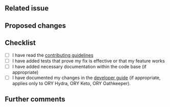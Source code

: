 <!--
Before submitting this pull request, please

1. discuss the changes with maintainers either at the
[ORY Community](https://community.ory.sh/) or join the [ORY Chat](https://www.ory.sh/chat). Depending on the scope
and size of your change, we might want to discuss how the issue should be addressed. You may submit your pull request
regardless, but review time might be longer with more requested changes form maintainers.
2. make sure to sign our [Developer's Certificate of Origin](https://github.com/ory/keto/blob/master/CONTRIBUTING.md#developers-certificate-of-origin)
by signing your commit(s). You can amend your signature to the most recent commit by using `git commit --amend -s`. If you
amend the commit, you might need to force push using `git push --force HEAD:<branch>`. Please be very careful when using
force push.
3. If this PR addresses an undocumented security issue, please refrain from proposing the change now and notify us about
this issue by sending an email to [hi@ory.sh](mailto:hi@ory.sh) instead. We will respond within 24 hours.

Please remove this text once you completed these steps.
-->

## Related issue

<!--
Please link the GitHub issue this pull request resolves in the format of `#1234`. If you discussed this change
with a maintainer, please mention her/him using the `@` syntax (e.g. `@aeneasr`).

If this change neither resolves an existing issue nor has sign-off from one of the maintainers, there is a non-zero
chance substantial changes will be requested or that the changes will be rejected.
-->

## Proposed changes

<!--
Describe the big picture of your changes here to communicate to the maintainers why we should accept this pull request.
-->

## Checklist

<!--
_Put an `x` in the boxes that apply. You can also fill these out after creating the PR. If you're unsure about any of
them, don't hesitate to ask. We're here to help! This is simply a reminder of what we are going to look for before merging your code._
-->

- [ ] I have read the [contributing guidelines](CONTRIBUTING.md)
- [ ] I have added tests that prove my fix is effective or that my feature works
- [ ] I have added necessary documentation within the code base (if appropriate)
- [ ] I have documented my changes in the [developer guide](https://github.com/ory/docs) (if appropriate, applies only to ORY Hydra, ORY Keto, ORY Oathkeeper).

## Further comments

<!--
If this is a relatively large or complex change, kick off the discussion by explaining why you chose the solution
you did and what alternatives you considered, etc...
-->